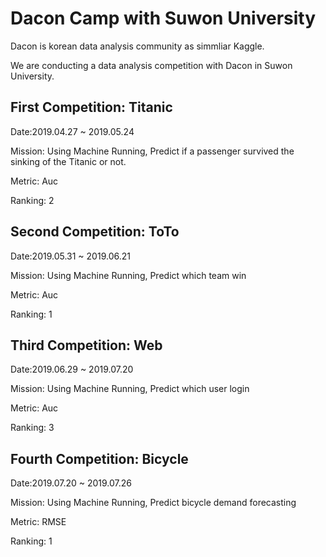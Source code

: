 # Dacon Camp with Suwon University
Dacon is korean data analysis community as simmliar Kaggle.

We are conducting a data analysis competition with Dacon in Suwon University.

## First Competition: Titanic

Date:2019.04.27 ~ 2019.05.24

Mission: Using Machine Running, Predict if a passenger survived the sinking of the Titanic or not.

Metric: Auc

Ranking: 2

## Second Competition: ToTo

Date:2019.05.31 ~ 2019.06.21

Mission: Using Machine Running, Predict which team win

Metric: Auc

Ranking: 1


## Third Competition: Web

Date:2019.06.29 ~ 2019.07.20

Mission: Using Machine Running, Predict which user login

Metric: Auc

Ranking: 3


## Fourth Competition: Bicycle

Date:2019.07.20 ~ 2019.07.26

Mission: Using Machine Running, Predict bicycle demand forecasting

Metric: RMSE

Ranking: 1
